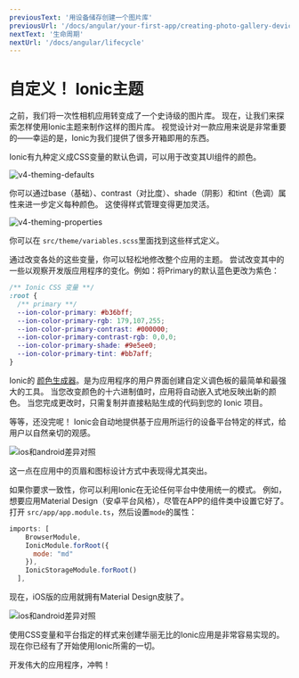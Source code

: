 ```yaml
---
previousText: '用设备储存创建一个图片库'
previousUrl: '/docs/angular/your-first-app/creating-photo-gallery-device-storage'
nextText: '生命周期'
nextUrl: '/docs/angular/lifecycle'
---
```


# 自定义！ Ionic主题

之前，我们将一次性相机应用转变成了一个史诗级的图片库。 现在，让我们来探索怎样使用Ionic主题来制作这样的图片库。 视觉设计对一款应用来说是非常重要的——幸运的是，Ionic为我们提供了很多开箱即用的东西。

Ionic有九种定义成CSS变量的默认色调，可以用于改变其UI组件的颜色。

![v4-theming-defaults](/docs/assets/img/guides/first-app-v4/theming-defaults.png)

你可以通过base（基础）、contrast（对比度）、shade（阴影）和tint（色调）属性来进一步定义每种颜色。 这使得样式管理变得更加灵活。

![v4-theming-properties](/docs/assets/img/guides/first-app-v4/theming-properties.png)

你可以在 `src/theme/variables.scss`里面找到这些样式定义。

通过改变各处的这些变量，你可以轻松地修改整个应用的主题。 尝试改变其中的一些以观察开发版应用程序的变化。例如：将Primary的默认蓝色更改为紫色：

```css
/** Ionic CSS 变量 **/
:root {
  /** primary **/
  --ion-color-primary: #b36bff;
  --ion-color-primary-rgb: 179,107,255;
  --ion-color-primary-contrast: #000000;
  --ion-color-primary-contrast-rgb: 0,0,0;
  --ion-color-primary-shade: #9e5ee0;
  --ion-color-primary-tint: #bb7aff;
}
```

Ionic的 [颜色生成器](/docs/theming/color-generator)。是为应用程序的用户界面创建自定义调色板的最简单和最强大的工具。 当您改变颜色的十六进制值时，应用将自动嵌入式地反映出新的颜色。 当您完成更改时，只需复制并直接粘贴生成的代码到您的 Ionic 项目。

等等，还没完呢！ Ionic会自动地提供基于应用所运行的设备平台特定的样式，给用户以自然亲切的观感。

![ios和android差异对照](/docs/assets/img/guides/first-app-v3/ion-lab-comparison.png)

这一点在应用中的页眉和图标设计方式中表现得尤其突出。

如果你要求一致性，你可以利用Ionic在无论任何平台中使用统一的模式。 例如，想要应用Material Design（安卓平台风格），尽管在APP的组件类中设置它好了。 打开 `src/app/app.module.ts`，然后设置`mode`的属性：

```Javascript
imports: [
    BrowserModule,
    IonicModule.forRoot({
      mode: "md"
    }),
    IonicStorageModule.forRoot()
  ],
```

现在，iOS版的应用就拥有Material Design皮肤了。

![ios和android差异对照](/docs/assets/img/guides/first-app-v3/ion-lab-md-styling.png)

使用CSS变量和平台指定的样式来创建华丽无比的Ionic应用是非常容易实现的。 现在你已经有了开始使用Ionic所需的一切。

开发伟大的应用程序，冲鸭！